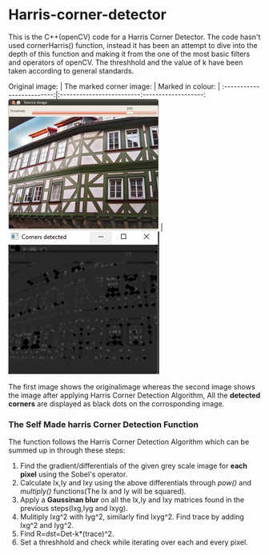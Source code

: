 # Harris-corner-detector
This is the C++(openCV) code for a Harris Corner Detector. The code hasn't used cornerHarris() function, instead it has been an attempt to dive into the depth of this function and making it from the one of the most basic filters and operators of openCV. The threshhold and the value of k have been taken according to general standards.


Original image:           |  The marked corner image: | Marked in colour: |
:-------------------------:|:-------------------------:-------------------:
![](house.jpg)             |  ![](corner_gray.PNG)   


The first image shows the originalimage whereas the second image shows the image after applying Harris Corner Detection Algorithm, All the **detected corners** are displayed as black dots on the corrosponding image. 

### The Self Made harris Corner Detection Function

The function follows the Harris Corner Detection Algorithm which can be summed up in through these steps:

1. Find the gradient/differentials of the given grey scale image for **each pixel** using the Sobel's operator.
2. Calculate Ix,Iy and Ixy using the above differentials through *pow()* and *multiply()* functions(The Ix and Iy will be squared).
3. Apply a **Gaussinan blur** on all the Ix,Iy and Ixy matrices found in the previous steps(Ixg,Iyg and Ixyg).
4. Mulitiply Ixg^2 with Iyg^2, similarly find Ixyg^2. Find trace by adding Ixg^2 and Iyg^2.
5. Find R=dst=Det-k*(trace)^2.
6. Set a threshhold and check while iterating over each and every pixel.


